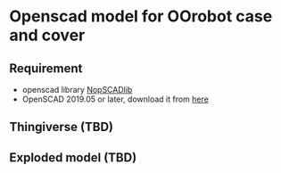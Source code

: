 # Openscad model for OOrobot case and cover

## Requirement

- openscad library [NopSCADlib](https://github.com/nophead/NopSCADlib/blob/master/readme.md)
- OpenSCAD 2019.05 or later, download it from [here](https://www.openscad.org/downloads.html)

## Thingiverse (TBD)

## Exploded model (TBD)


